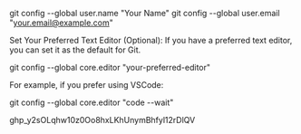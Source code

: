 git config --global user.name "Your Name"
git config --global user.email "your.email@example.com"

Set Your Preferred Text Editor (Optional):
If you have a preferred text editor, you can set it as the default for Git.

git config --global core.editor "your-preferred-editor"

For example, if you prefer using VSCode:

git config --global core.editor "code --wait"

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
